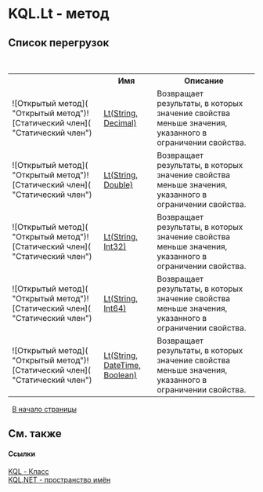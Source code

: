 # KQL.Lt - метод
 


## Список&nbsp;перегрузок
&nbsp;<table><tr><th></th><th>Имя</th><th>Описание</th></tr><tr><td>![Открытый метод]( "Открытый метод")![Статический член]( "Статический член")</td><td><a href="DB31CE8E">Lt(String, Decimal)</a></td><td>
Возвращает результаты, в которых значение свойства меньше значения, указанного в ограничении свойства.</td></tr><tr><td>![Открытый метод]( "Открытый метод")![Статический член]( "Статический член")</td><td><a href="DB30CE8E">Lt(String, Double)</a></td><td>
Возвращает результаты, в которых значение свойства меньше значения, указанного в ограничении свойства.</td></tr><tr><td>![Открытый метод]( "Открытый метод")![Статический член]( "Статический член")</td><td><a href="DB2FCE8E">Lt(String, Int32)</a></td><td>
Возвращает результаты, в которых значение свойства меньше значения, указанного в ограничении свойства.</td></tr><tr><td>![Открытый метод]( "Открытый метод")![Статический член]( "Статический член")</td><td><a href="DB36CE8E">Lt(String, Int64)</a></td><td>
Возвращает результаты, в которых значение свойства меньше значения, указанного в ограничении свойства.</td></tr><tr><td>![Открытый метод]( "Открытый метод")![Статический член]( "Статический член")</td><td><a href="1D640CBD">Lt(String, DateTime, Boolean)</a></td><td>
Возвращает результаты, в которых значение свойства меньше значения, указанного в ограничении свойства.</td></tr></table>&nbsp;
<a href="#kql.lt---метод">В начало страницы</a>

## См. также


#### Ссылки
<a href="A04103EA">KQL - Класс</a><br /><a href="3C471DD0">KQL.NET - пространство имён</a><br />